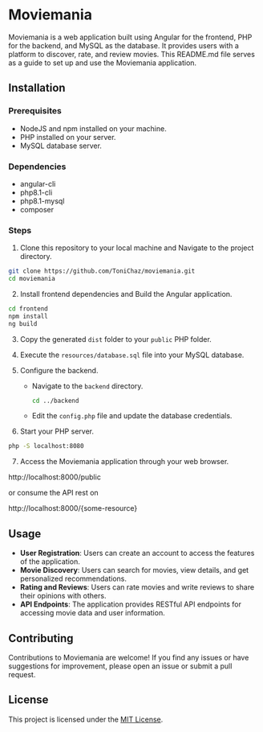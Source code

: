 # Moviemania

Moviemania is a web application built using Angular for the frontend, PHP for the backend, and MySQL as the database. 
It provides users with a platform to discover, rate, and review movies. 
This README.md file serves as a guide to set up and use the Moviemania application.

## Installation

### Prerequisites
- NodeJS and npm installed on your machine.
- PHP installed on your server.
- MySQL database server.

### Dependencies
- angular-cli
- php8.1-cli 
- php8.1-mysql
- composer

### Steps

1. Clone this repository to your local machine and Navigate to the project directory.
```sh
git clone https://github.com/ToniChaz/moviemania.git
cd moviemania
```

2. Install frontend dependencies and Build the Angular application.
```sh
cd frontend
npm install
ng build
```

3. Copy the generated `dist` folder to your `public` PHP folder.

4. Execute the `resources/database.sql` file into your MySQL database.

5. Configure the backend.

    - Navigate to the `backend` directory.

        ```sh
        cd ../backend
        ```

    - Edit the `config.php` file and update the database credentials.
    
6. Start your PHP server.
```sh
php -S localhost:8080
```

7. Access the Moviemania application through your web browser.

http://localhost:8000/public

or consume the API rest on

http://localhost:8000/{some-resource}

## Usage

- **User Registration**: Users can create an account to access the features of the application.
- **Movie Discovery**: Users can search for movies, view details, and get personalized recommendations.
- **Rating and Reviews**: Users can rate movies and write reviews to share their opinions with others.
- **API Endpoints**: The application provides RESTful API endpoints for accessing movie data and user information.

## Contributing

Contributions to Moviemania are welcome! If you find any issues or have suggestions for improvement, please open an issue or submit a pull request.

## License

This project is licensed under the [MIT License](LICENSE).


